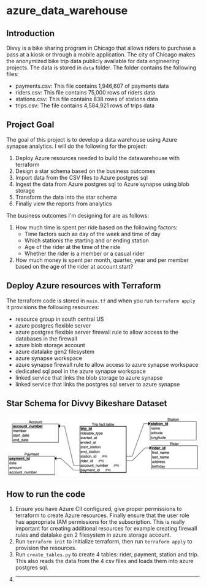 # azure_data_warehouse

## Introduction
Divvy is a bike sharing program in Chicago that allows riders to purchase a pass at a kiosk or through a mobile application. The city of Chicago makes the anonymized bike trip data publicly available for data engineering projects. The data is stored in `data` folder. The folder contains the following files:
* payments.csv: This file contains 1,946,607 of payments data
* riders.csv: This file contains 75,000 rows of riders data
* stations.csv: This file contains 838 rows of stations data
* trips.csv: The file contains 4,584,921 rows of trips data


## Project Goal 
The goal of this project is to develop a data warehouse using Azure synapse analytics. I will do the following for the project:
1. Deploy Azure resources needed to build the datawarehouse with terraform 
2. Design a star schema based on the business outcomes
3. Import data from the CSV files to Azure postgres sql
4. Ingest the data from Azure postgres sql to Azure synapse using blob storage
5. Transform the data into the star schema
6. Finally view the reports from analytics

The business outcomes I'm designing for are as follows:
1. How much time is spent per ride based on the following factors:
    * Time factors such as day of the week and time of day
    * Which stationis the starting and or ending station 
    * Age of the rider at the time of the ride
    * Whether the rider is a member or a casual rider
2. How much money is spent per month, quarter, year and per member based on the age of the rider at account start?

## Deploy Azure resources with Terraform
The terraform code is stored in `main.tf` and when you run `terraform apply` it provisions the following resources:
* resource group in south central US
* azure postgres flexible server
* azure postgres flexible server firewall rule to allow access to the databases in the firewall
* azure blob storage account
* azure datalake gen2 filesystem
* azure synapse workspace
* azure synapse firewall rule to allow access to azure synapse workspace
* dedicated sql pool in the azure synapse workspace
* linked service that links the blob storage to azure synapse
* linked service that links the postgres sql server to azure synapse

## Star Schema for Divvy Bikeshare Dataset
![Star Schema](/assets/image.png)

## How to run the code
1. Ensure you have Azure ClI configured, give proper permissions to terraform to create Azure resources. Finally ensure that the user role has appropriate IAM permissions for the subscription. This is really important for creating additional resources for example creating firewall rules and datalake gen 2 filesystem in azure storage account.
2. Run `terraform init` to initialize terraform, then run `terraform apply` to provision the resources. 
3. Run `create_tables.py` to create 4 tables: rider, payment, station and trip. This also reads the data from the 4 csv files and loads them into azure postgres sql. 
4. -----------------------------